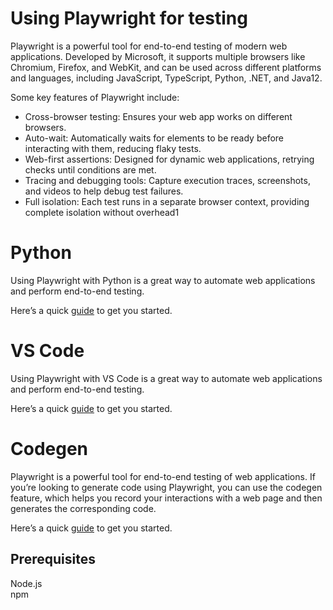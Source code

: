 # Using Playwright for testing

Playwright is a powerful tool for end-to-end testing of modern web applications. Developed by Microsoft, it supports multiple browsers like Chromium, Firefox, and WebKit, and can be used across different platforms and languages, including JavaScript, TypeScript, Python, .NET, and Java12.

Some key features of Playwright include:

* Cross-browser testing: Ensures your web app works on different browsers.
* Auto-wait: Automatically waits for elements to be ready before interacting with them, reducing flaky tests.
* Web-first assertions: Designed for dynamic web applications, retrying checks until conditions are met.
* Tracing and debugging tools: Capture execution traces, screenshots, and videos to help debug test failures.
* Full isolation: Each test runs in a separate browser context, providing complete isolation without overhead1

# Python

Using Playwright with Python is a great way to automate web applications and perform end-to-end testing. 

Here’s a quick [guide](PYTHON.md) to get you started.

# VS Code

Using Playwright with VS Code is a great way to automate web applications and perform end-to-end testing. 

Here’s a quick [guide](VSCODE.md) to get you started.

# Codegen

Playwright is a powerful tool for end-to-end testing of web applications. If you’re looking to generate code using Playwright, you can use the codegen feature, which helps you record your interactions with a web page and then generates the corresponding code.

Here’s a quick [guide](CODEGEN.md) to get you started.

## Prerequisites

Node.js  
npm
